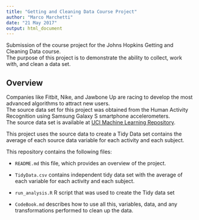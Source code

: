 ```yaml
---
title: "Getting and Cleaning Data Course Project"
author: "Marco Marchetti"
date: "21 May 2017"
output: html_document
---
```


Submission of the course project for the Johns Hopkins Getting and Cleaning Data course.  
The purpose of this project is to demonstrate the ability to collect, work with, and clean a data set. 

## Overview

Companies like Fitbit, Nike, and Jawbone Up are racing to develop the most advanced algorithms to attract new users.  
The source data set for this project was obtained from the Human Activity Recognition using Samsung Galaxy S smartphone accelerometers.  
The source data set is available at [UCI Machine Learning Repository](http://archive.ics.uci.edu/ml/datasets/Human+Activity+Recognition+Using+Smartphones).  

This project uses the source data to create a Tidy Data set contains the average of each source data variable for each activity and each subject.  

This repository contains the following files:

* `README.md` this file, which provides an overview of the project.

* `TidyData.csv` contains independent tidy data set with the average of each variable for each activity and each subject.

* `run_analysis.R` R script that was used to create the Tidy data set

* `CodeBook.md` describes how to use all this, variables, data, and any transformations performed to clean up the data.




